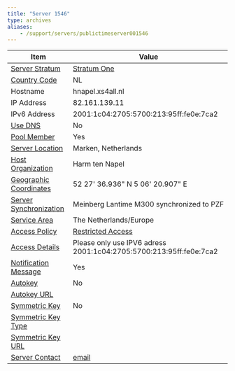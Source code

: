 ```yaml
---
title: "Server 1546"
type: archives
aliases:
    - /support/servers/publictimeserver001546
---
```


| Item | Value |
| ----- | ----- |
| [Server Stratum](/support/servers/serverstratum) | [Stratum One](/support/servers/stratumonetimeservers) |
| [Country Code](/support/servers/countrycode) | NL |
| Hostname |  hnapel.xs4all.nl |
| IP Address |  82.161.139.11 |
| IPv6 Address |  2001:1c04:2705:5700:213:95ff:fe0e:7ca2 |
| [Use DNS](/support/servers/usedns) | No |
| [Pool Member](/support/servers/poolmember) | Yes |
| [Server Location](/support/servers/serverlocation) |  Marken, Netherlands |
| [Host Organization](/support/servers/hostorganization) |  Harm ten Napel |
| [ Geographic Coordinates](/support/servers/geographiccoordinates) |  52 27' 36.936" N 5 06' 20.907" E |
| [Server Synchronization](/support/servers/serversynchronization) |  Meinberg Lantime M300 synchronized to PZF  |
| [Service Area](/support/servers/servicearea) |  The Netherlands/Europe  |
| [Access Policy](/support/servers/accesspolicy) | [Restricted Access](/support/servers/restrictedaccess) |
| [Access Details](/support/servers/accessdetails) |  Please only use IPV6 adress 2001:1c04:2705:5700:213:95ff:fe0e:7ca2  |
| [Notification Message](/support/servers/notificationmessage) | Yes |
| [Autokey](/support/servers/autokey) | No |
| [Autokey URL](/support/servers/autokeyurl) | |
| [Symmetric Key](/support/servers/symmetrickey) | No |
| [Symmetric Key Type](/support/servers/symmetrickeytype) | |
| [Symmetric Key URL](/support/servers/symmetrickeyurl) | |
| [Server Contact](/support/servers/servercontact) | [email](mailto:ntp@hnapel.nl) |